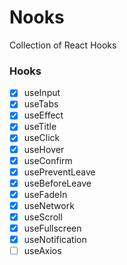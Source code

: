 # Nooks

Collection of React Hooks

### Hooks

- [x] useInput
- [x] useTabs
- [x] useEffect
- [x] useTitle
- [x] useClick
- [x] useHover
- [x] useConfirm
- [x] usePreventLeave
- [x] useBeforeLeave
- [x] useFadeIn
- [x] useNetwork
- [x] useScroll
- [x] useFullscreen
- [x] useNotification
- [ ] useAxios
